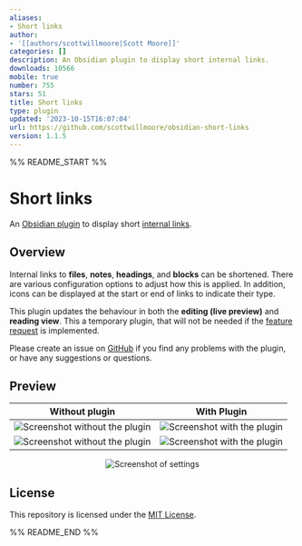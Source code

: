 ```yaml
---
aliases:
- Short links
author:
- '[[authors/scottwillmoore|Scott Moore]]'
categories: []
description: An Obsidian plugin to display short internal links.
downloads: 10566
mobile: true
number: 755
stars: 51
title: Short links
type: plugin
updated: '2023-10-15T16:07:04'
url: https://github.com/scottwillmoore/obsidian-short-links
version: 1.1.5
---
```


%% README_START %%

# Short links

An [Obsidian plugin](https://obsidian.md/) to display short [internal links](https://help.obsidian.md/How+to/Internal+link).

## Overview

Internal links to **files**, **notes**, **headings**, and **blocks** can be shortened. There are various configuration options to adjust how this is applied. In addition, icons can be displayed at the start or end of links to indicate their type.

This plugin updates the behaviour in both the **editing (live preview)** and **reading view**. This a temporary plugin, that will not be needed if the [feature request](https://forum.obsidian.md/t/option-to-display-heading-without-note-title-in-internal-links/22253) is implemented.

Please create an issue on [GitHub](https://github.com/scottwillmoore/obsidian-short-internal-links-to-headings) if you find any problems with the plugin, or have any suggestions or questions.

## Preview

<center>

| Without plugin                                                      | With Plugin                                                   |
| ------------------------------------------------------------------- | ------------------------------------------------------------- |
| ![Screenshot without the plugin](https://raw.githubusercontent.com/scottwillmoore/obsidian-short-links/HEAD/screenshots/australia-without.png) | ![Screenshot with the plugin](https://raw.githubusercontent.com/scottwillmoore/obsidian-short-links/HEAD/screenshots/australia-with.png) |
| ![Screenshot without the plugin](https://raw.githubusercontent.com/scottwillmoore/obsidian-short-links/HEAD/screenshots/example-without.png)   | ![Screenshot with the plugin](https://raw.githubusercontent.com/scottwillmoore/obsidian-short-links/HEAD/screenshots/example-with.png)   |

![Screenshot of settings](https://raw.githubusercontent.com/scottwillmoore/obsidian-short-links/HEAD/screenshots/configuration.png)

</center>

## License

This repository is licensed under the [MIT License](./LICENSE).


%% README_END %%
